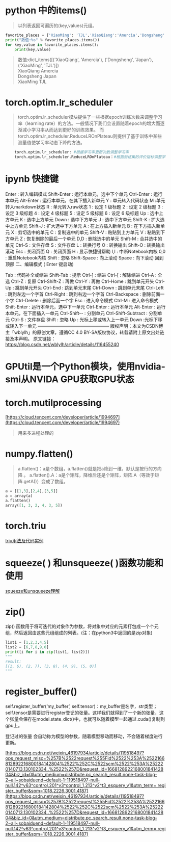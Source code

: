 # python 中的items()

>以列表返回可遍历的(key,values)元组。  


  
``` python 
favorite_places = {'XiaoMing': 'TJL','XiaoQiang':'Amercia','Dongsheng':'Japan'}
print("数值:%s" % favorite_places.items())
for key,value in favorite_places.items():
    print(key,value)
```


>数值:dict_items([('XiaoQiang', 'Amercia'), ('Dongsheng', 'Japan'), ('XiaoMing', 'TJL')])  
XiaoQiang Amercia   
Dongsheng Japan  
XiaoMing TJL  


# torch.optim.lr_scheduler

>torch.optim.lr_scheduler模块提供了一些根据epoch训练次数来调整学习率（learning rate）的方法。一般情况下我们会设置随着epoch的增大而逐渐减小学习率从而达到更好的训练效果。
而torch.optim.lr_scheduler.ReduceLROnPlateau则提供了基于训练中某些测量值使学习率动态下降的方法。


``` python
    torch.optim.lr_scheduler: #根据学习率更新次数调整学习率
    torch.optim.lr_scheduler.ReduceLROnPlateau：#根据验证集的评价指标调整学习率
```
# ipynb 快捷键
Enter : 转入编辑模式
Shift-Enter : 运行本单元，选中下个单元
Ctrl-Enter : 运行本单元
Alt-Enter : 运行本单元，在其下插入新单元
Y : 单元转入代码状态
M :单元转入markdown状态
R : 单元转入raw状态
1 : 设定 1 级标题
2 : 设定 2 级标题
3 : 设定 3 级标题
4 : 设定 4 级标题
5 : 设定 5 级标题
6 : 设定 6 级标题
Up : 选中上方单元
K : 选中上方单元
Down : 选中下方单元
J : 选中下方单元
Shift-K : 扩大选中上方单元
Shift-J : 扩大选中下方单元
A : 在上方插入新单元
B : 在下方插入新单元
X : 剪切选中的单元
C : 复制选中的单元
Shift-V : 粘贴到上方单元
V : 粘贴到下方单元
Z : 恢复删除的最后一个单元
D,D : 删除选中的单元
Shift-M : 合并选中的单元
Ctrl-S : 文件存盘
S : 文件存盘
L : 转换行号
O : 转换输出
Shift-O : 转换输出滚动
Esc : 关闭页面
Q : 关闭页面
H : 显示快捷键帮助
I,I : 中断Notebook内核
0,0 : 重启Notebook内核
Shift : 忽略
Shift-Space : 向上滚动
Space : 向下滚动
回到顶部
二、编辑模式 ( Enter 键启动)

Tab : 代码补全或缩进
Shift-Tab : 提示
Ctrl-] : 缩进
Ctrl-[ : 解除缩进
Ctrl-A : 全选
Ctrl-Z : 复原
Ctrl-Shift-Z : 再做
Ctrl-Y : 再做
Ctrl-Home : 跳到单元开头
Ctrl-Up : 跳到单元开头
Ctrl-End : 跳到单元末尾
Ctrl-Down : 跳到单元末尾
Ctrl-Left : 跳到左边一个字首
Ctrl-Right : 跳到右边一个字首
Ctrl-Backspace : 删除前面一个字
Ctrl-Delete : 删除后面一个字
Esc : 进入命令模式
Ctrl-M : 进入命令模式
Shift-Enter : 运行本单元，选中下一单元
Ctrl-Enter : 运行本单元
Alt-Enter : 运行本单元，在下面插入一单元
Ctrl-Shift-- : 分割单元
Ctrl-Shift-Subtract : 分割单元
Ctrl-S : 文件存盘
Shift : 忽略
Up : 光标上移或转入上一单元
Down :光标下移或转入下一单元
————————————————
版权声明：本文为CSDN博主「wblylh」的原创文章，遵循CC 4.0 BY-SA版权协议，转载请附上原文出处链接及本声明。
原文链接：https://blog.csdn.net/wblylh/article/details/116455240


# GPUtil是一个Python模块，使用nvidia-smi从NVIDA GPU获取GPU状态


# torch.mutilprocessing
[https://cloud.tencent.com/developer/article/1994697](https://cloud.tencent.com/developer/article/1994697)
> 用来多进程处理的

# numpy.flatten()
>a.flatten()：a是个数组，a.flatten()就是把a降到一维，默认是按行的方向降 。
a.flatten().A：a是个矩阵，降维后还是个矩阵，矩阵.A（等效于矩阵.getA()）变成了数组。
``` python
a = [[1,3],[2,4],[3,5]]
a = array(a)
a.flatten()
array([1, 3, 2, 4, 3, 5])


```

# torch.triu
[triu用法及代码实例](https://vimsky.com/examples/usage/python-torch.triu-pt.html)

# squeeze( ) 和unsqueeze( )函数功能和使用
[squeeze和unsqueeze理解](https://blog.csdn.net/kuan__/article/details/109209709?ops_request_misc=%257B%2522request%255Fid%2522%253A%2522166807606716782390575257%2522%252C%2522scm%2522%253A%252220140713.130102334..%2522%257D&request_id=166807606716782390575257&biz_id=0&utm_medium=distribute.pc_search_result.none-task-blog-2~all~top_positive~default-1-109209709-null-null.142^v63^control,201^v3^control_1,213^v2^t3_esquery_v1&utm_term=unsqueeze&spm=1018.2226.3001.4187)

# zip()
zip() 函数用于将可迭代的对象作为参数，将对象中对应的元素打包成一个个元组，然后返回由这些元组组成的列表。(注：在python3中返回的是zip对象)
``` python
list1 = [1,2,3,4,5]
list2 = [6,7,8,9,0]
print([i for i in zip(list1, list2)])
"""
result:
[(1, 6), (2, 7), (3, 8), (4, 9), (5, 0)]
"""
```
# register_buffer() 
self.register_buffer(‘my_buffer’, self.tensor)：my_buffer是名字，str类型；self.tensor是需要进行register登记的张量。这样我们就得到了一个新的张量，这个张量会保存在model.state_dict()中，也就可以随着模型一起通过.cuda()复制到gpu上。

登记过的张量 会自动称为模型的参数，随着模型移动而移动，不会随着梯度进行更新。

[https://blog.csdn.net/weixin_46197934/article/details/119518497?ops_request_misc=%257B%2522request%255Fid%2522%253A%2522166812892216800184142804%2522%252C%2522scm%2522%253A%252220140713.130102334..%2522%257D&request_id=166812892216800184142804&biz_id=0&utm_medium=distribute.pc_search_result.none-task-blog-2~all~sobaiduend~default-1-119518497-null-null.142^v63^control,201^v3^control_1,213^v2^t3_esquery_v1&utm_term=.register_buffer&spm=1018.2226.3001.4187](https://blog.csdn.net/weixin_46197934/article/details/119518497?ops_request_misc=%257B%2522request%255Fid%2522%253A%2522166812892216800184142804%2522%252C%2522scm%2522%253A%252220140713.130102334..%2522%257D&request_id=166812892216800184142804&biz_id=0&utm_medium=distribute.pc_search_result.none-task-blog-2~all~sobaiduend~default-1-119518497-null-null.142^v63^control,201^v3^control_1,213^v2^t3_esquery_v1&utm_term=.register_buffer&spm=1018.2226.3001.4187)


